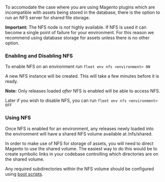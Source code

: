 To accomodate the case where you are using Magento plugins which are
incompatible with assets being stored in the database, there is the
option to run an NFS server for shared file storage.

**Important:** The NFS node is *not* highly available. If NFS is used 
it can become a single point of failure for your environment. For this
reason we recommend using database storage for assets unless there is no
other option.

### Enabling and Disabling NFS

To enable NFS on an environment run `fleet env nfs <environment> ON`

A new NFS instance will be created. This will take
a few minutes before it is ready.

**Note:** Only releases loaded *after* NFS is enabled will be able to access NFS.

Later if you wish to disable NFS, you can run `fleet env nfs <environment> OFF`

### Using NFS

Once NFS is enabled for an environment, any releases newly loaded
into the environment will have a shared NFS volume available at
/nfs/shared.

In order to make use of NFS for storage of assets, you will need to
direct Magento to use the shared volume. The easiest way to do this
would be to create symbolic links in your codebase controlling which
directories are on the shared volume.

Any required subdirectories within the NFS volume should be configured
using [boot scripts](/configuring-magento-2-for-fleet/customisation/#running-scripts-on-instance-boot).
